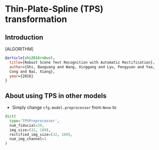 # Thin-Plate-Spline (TPS) transformation

## Introduction

[ALGORITHM]

```bibtex
@article{shi2016robust,
  title={Robust Scene Text Recognition with Automatic Rectification},
  author={Shi, Baoguang and Wang, Xinggang and Lyu, Pengyuan and Yao,
  Cong and Bai, Xiang},
  year={2016}
}
```

## About using TPS in other models

- Simply change `cfg.model.preprocessor` from `None` to
```python
dict(
  type='TPSPreprocessor',
  num_fiducial=20,
  img_size=(32, 100),
  rectified_img_size=(32, 100),
  num_img_channel=1
)
